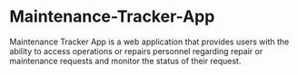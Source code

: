# Maintenance-Tracker-App
Maintenance Tracker App is a web application that provides users with the ability to access operations or repairs personnel regarding repair or maintenance requests and monitor the status of their request.
